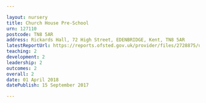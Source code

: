 ```yaml
---

layout: nursery
title: Church House Pre-School
urn: 127110
postcode: TN8 5AR
address: Rickards Hall, 72 High Street, EDENBRIDGE, Kent, TN8 5AR
latestReportUrl: https://reports.ofsted.gov.uk/provider/files/2728875/urn/127110.pdf
teaching: 2
development: 2
leadership: 2
outcomes: 2
overall: 2
date: 01 April 2018 
datePublish: 15 September 2017

---
```

